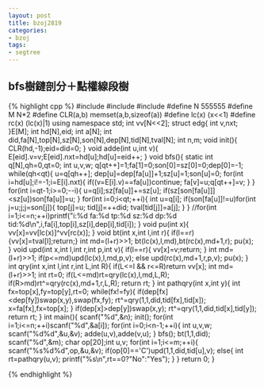 ```yaml
---
layout: post
title: bzoj2819
categories:
- bzoj
tags:
- segtree
---
```


## bfs樹鏈剖分＋點權線段樹
{% highlight cpp %} 
#include<cstdio>
#include<cstring>
#include<algorithm>
#define N 555555
#define M N*2
#define CLR(a,b) memset(a,b,sizeof(a))
#define lc(x) (x<<1)
#define rc(x) (lc(x)|1)
using namespace std;
int vv[N<<2];
struct edg{
	int v,nxt;
}E[M];
int hd[N],eid;
int a[N];
int did,fa[N],top[N],sz[N],son[N],dep[N],tid[N],tval[N];
int n,m;
void init(){
	CLR(hd,-1);eid=did=0;
}
void adde(int u,int v){
	E[eid].v=v;E[eid].nxt=hd[u];hd[u]=eid++;
}
void bfs(){
	static int q[N],qh=0,qt=0;
	int u,v,w;
	q[qt++]=1;fa[1]=0;son[0]=sz[0]=0;dep[0]=-1;
	while(qh<qt){
		u=q[qh++];
		dep[u]=dep[fa[u]]+1;sz[u]=1;son[u]=0;
		for(int i=hd[u];i!=-1;i=E[i].nxt){
			if((v=E[i].v)==fa[u])continue;
			fa[v]=u;q[qt++]=v;
		}
	}
	for(int i=qt-1;i>=0;--i){
		u=q[i];sz[fa[u]]+=sz[u];
		if(sz[son[fa[u]]]<sz[u])son[fa[u]]=u;
	}
	for(int i=0;i<qt;++i){
		int u=q[i];
		if(son[fa[u]]!=u)for(int j=u;j;j=son[j]){
			top[j]=u;
			tid[j]=++did;
			tval[tid[j]]=a[j];
		}
	}
	//for(int i=1;i<=n;++i)printf("i:%d fa:%d tp:%d sz:%d dp:%d tid:%d\n",i,fa[i],top[i],sz[i],dep[i],tid[i]);
}
void pu(int x){
	vv[x]=vv[lc(x)]^vv[rc(x)];
}
void bt(int x,int l,int r){
	if(l==r){vv[x]=tval[l];return;}
	int md=(l+r)>>1;
	bt(lc(x),l,md),bt(rc(x),md+1,r);
	pu(x);
}
void upd(int x,int l,int r,int p,int v){
	if(l==r){
		vv[x]=v;return;
	}
	int md=(l+r)>>1;
	if(p<=md)upd(lc(x),l,md,p,v);
	else upd(rc(x),md+1,r,p,v);
	pu(x);
}
int qry(int x,int l,int r,int L,int R){
	if(L<=l && r<=R)return vv[x];
	int md=(l+r)>>1;
	int rt=0;
	if(L<=md)rt=qry(lc(x),l,md,L,R);
	if(R>md)rt^=qry(rc(x),md+1,r,L,R);
	return rt;
}
int pathqry(int x,int y){
	int fx=top[x],fy=top[y],rt=0;
	while(fx!=fy){
		if(dep[fx]<dep[fy])swap(x,y),swap(fx,fy);
		rt^=qry(1,1,did,tid[fx],tid[x]);
		x=fa[fx],fx=top[x];
	}
	if(dep[x]>dep[y])swap(x,y);
	rt^=qry(1,1,did,tid[x],tid[y]);
	return rt;
}
int main(){
	scanf("%d",&n);
	init();
	for(int i=1;i<=n;++i)scanf("%d",&a[i]);
	for(int i=0;i<n-1;++i){
		int u,v,w;
		scanf("%d%d",&u,&v);
		adde(u,v),adde(v,u);
	}
	bfs();
	bt(1,1,did);
	scanf("%d",&m);
	char op[20];int u,v;
	for(int i=1;i<=m;++i){
		scanf("%s%d%d",op,&u,&v);
		if(op[0]=='C')upd(1,1,did,tid[u],v);
		else{
			int rt=pathqry(u,v);
			printf("%s\n",rt==0?"No":"Yes");
		}
	}
	return 0;
}

{% endhighlight %}
